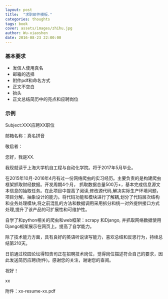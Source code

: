```yaml
---
layout: post
title:  "求职邮件模板."
categories: thoughts
tags: book
cover: assets/images/zhihu.jpg
author: Wu-xiaoshen
date: 2016-08-23 22:00:00
---
```


### 基本要求
- 发信人使用真名
- 邮箱的选择
- 附件pdf和命名方式
- 正文不空白
- 抬头
- 正文总结简历中的亮点和应聘岗位


### 示例

Subject:XXX应聘XX职位

邮箱名称：真名拼音

敬启者：

您好，我是XX.

我现就读于上海大学机自工程与自动化学院。将于2017年5月毕业。

在2015年10月-2016年4月有过一份网络爬虫的实习经历。主要负责的是构建爬虫框架抓取财经数据。开发周期4个月， 抓取数据总量500万+，基本完成信息源文本信息的抽取任务。在此项目中提高了阅读,修改源代码,解决实际生产环境问题，项目分解，抽象设计的能力。将代码功能和模块进行了解耦,划分了代码层次结构和业务处理模块,将之前混乱的方法和数据调用采用拆分和统一对外提供接口方式处理,提升了该产品的可扩展性和可维护性。

自学了和python相关的爬虫和web框架：scrapy 和Django, 并抓取网络数据使用Django框架展示在网页上。提高了自学能力。

除了技术能力方面，具有良好的英语听说读写能力，喜欢总结和反思行为，持续总结第210天。

日前通过校园论坛得知贵司正在招聘技术岗位，觉得岗位描述符合自己的要求，因此发送简历应聘(附件)。感谢您的关注，谢谢您的查阅。


祝好！

xx

附件：xx-resume-xx.pdf
